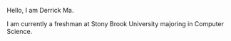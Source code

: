 Hello, I am Derrick Ma.

I am currently a freshman at Stony Brook University majoring in Computer Science.
